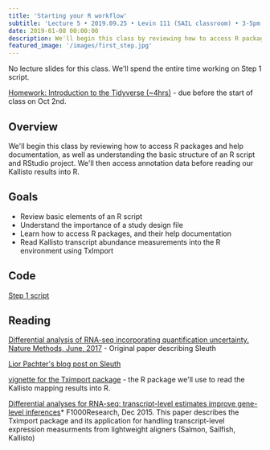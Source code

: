 ```yaml
---
title: 'Starting your R workflow'
subtitle: 'Lecture 5 • 2019.09.25 • Levin 111 (SAIL classroom) • 3-5pm'
date: 2019-01-08 00:00:00
description: We'll begin this class by reviewing how to access R packages and help documentation, as well as understanding the basic structure of an R script and RStudio project. We'll then access annotation data before reading our Kallisto results into R.     
featured_image: '/images/first_step.jpg'
---
```


No lecture slides for this class.  We'll spend the entire time working on Step 1 script.

[Homework: Introduction to the Tidyverse (~4hrs)](https://www.datacamp.com/courses/introduction-to-the-tidyverse) - due before the start of class on Oct 2nd.


## Overview

We'll begin this class by reviewing how to access R packages and help documentation, as well as understanding the basic structure of an R script and RStudio project. We'll then access annotation data before reading our Kallisto results into R.  

## Goals

* Review basic elements of an R script
* Understand the importance of a study design file
* Learn how to access R packages, and their help documentation
* Read Kallisto transcript abundance measurements into the R environment using TxImport

## Code

[Step 1 script](http://DIYtranscriptomics.github.io/Code/files/Step1_TxImport.R)

## Reading

[Differential analysis of RNA-seq incorporating quantification uncertainty. Nature Methods, June, 2017](http://DIYtranscriptomics.github.io/Reading/files/sleuth.pdf) - Original paper describing Sleuth

[Lior Pachter's blog post on Sleuth](https://liorpachter.wordpress.com/2015/08/17/a-sleuth-for-rna-seq/)

[vignette for the Tximport package](https://bioconductor.org/packages/devel/bioc/vignettes/tximport/inst/doc/tximport.html) - the R package we'll use to read the Kallisto mapping results into R.

[Differential analyses for RNA-seq: transcript-level estimates improve gene-level inferences](http://f1000research.com/articles/4-1521/v2)* F1000Research, Dec 2015. This paper describes the Tximport package and its application for handling transcript-level expression measurments from lightweight aligners (Salmon, Sailfish, Kallisto)
